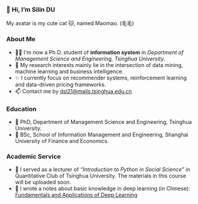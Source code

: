 ### 👋 Hi, I’m Silin DU </font>

My avatar is my cute cat 🐱, named Maomao. (毛毛)

### About Me
- 👨‍💻 I'm now a Ph.D. student of **information system** in *Department of Management Science and Engineering, Tsinghua University*.
- 👀 My research interests mainly lie in the intersection of data mining, machine learning and business intelligence.
- ✨ I currently focus on recommender systems, reinforcement learning and data-driven pricing frameworks.
- 📫 Contact me by dsl21@mails.tsinghua.edu.cn

### Education
- 🏫 PhD, Department of Management Science and Engineering, Tsinghua University.
- 🏫 BSc, School of Information Management and Engineering, Shanghai University of Finance and Economics.

### Academic Service
- 📖 I served as a lecturer of *“Introduction to Python in Social Science”* in Quantitative Club of Tsinghua University. The materials in this course will be uploaded soon.
- 📖 I wrote a notes about basic knowledge in deep learning (in Chinese): [Fundamentals and Applications of Deep Learning](https://github.com/doslim/Fundamentals-and-Applications-of-Deep-Learning)

<!---
doslim/doslim is a ✨ special ✨ repository because its `README.md` (this file) appears on your GitHub profile.
You can click the Preview link to take a look at your changes.
--->
